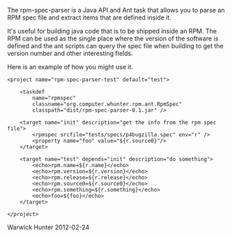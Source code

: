 The rpm-spec-parser is a Java API and Ant task that allows you to parse an 
RPM spec file and extract items that are defined inside it. 

It's useful for building java code that is to be shipped inside an RPM. 
The RPM can be used as the single place where the version of the software 
is defined and the ant scripts can query the spec file when building to get 
the version number and other interesting fields.

Here is an example of how you might use it.

    <project name="rpm-spec-parser-test" default="test">

        <taskdef 
            name="rpmspec" 
            classname="org.computer.whunter.rpm.ant.RpmSpec" 
            classpath="dist/rpm-spec-parser-0.1.jar" />

        <target name="init" description="get the info from the rpm spec file">
            <rpmspec srcfile="tests/specs/p4bugzilla.spec" env="r" />
            <property name="foo" value="${r.source0}"/>
        </target>

        <target name="test" depends="init" description="do something">
            <echo>rpm.name=${r.name}</echo>
            <echo>rpm.version=${r.version}</echo>
            <echo>rpm.release=${r.release}</echo>
            <echo>rpm.source0=${r.source0}</echo>
            <echo>rpm.something=${r.something}</echo>
            <echo>foo=${foo}</echo>
        </target>

    </project>

Warwick Hunter 2012-02-24